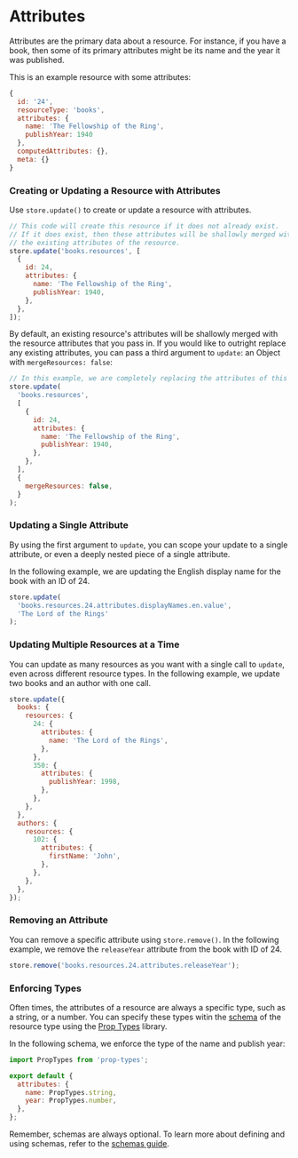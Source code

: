 # Attributes

Attributes are the primary data about a resource. For instance, if you have a book, then some of its
primary attributes might be its name and the year it was published.

This is an example resource with some attributes:

```js
{
  id: '24',
  resourceType: 'books',
  attributes: {
    name: 'The Fellowship of the Ring',
    publishYear: 1940
  },
  computedAttributes: {},
  meta: {}
}
```

### Creating or Updating a Resource with Attributes

Use `store.update()` to create or update a resource with attributes.

```js
// This code will create this resource if it does not already exist.
// If it does exist, then these attributes will be shallowly merged with
// the existing attributes of the resource.
store.update('books.resources', [
  {
    id: 24,
    attributes: {
      name: 'The Fellowship of the Ring',
      publishYear: 1940,
    },
  },
]);
```

By default, an existing resource's attributes will be shallowly merged with the
resource attributes that you pass in. If you would like to outright replace any
existing attributes, you can pass a third argument to `update`: an Object with
`mergeResources: false`:

```js
// In this example, we are completely replacing the attributes of this book
store.update(
  'books.resources',
  [
    {
      id: 24,
      attributes: {
        name: 'The Fellowship of the Ring',
        publishYear: 1940,
      },
    },
  ],
  {
    mergeResources: false,
  }
);
```

### Updating a Single Attribute

By using the first argument to `update`, you can scope your update to
a single attribute, or even a deeply nested piece of a single attribute.

In the following example, we are updating the English display name for the
book with an ID of 24.

```js
store.update(
  'books.resources.24.attributes.displayNames.en.value',
  'The Lord of the Rings'
);
```

### Updating Multiple Resources at a Time

You can update as many resources as you want with a single call to `update`, even across
different resource types. In the following example, we update two books and an author
with one call.

```js
store.update({
  books: {
    resources: {
      24: {
        attributes: {
          name: 'The Lord of the Rings',
        },
      },
      350: {
        attributes: {
          publishYear: 1998,
        },
      },
    },
  },
  authors: {
    resources: {
      102: {
        attributes: {
          firstName: 'John',
        },
      },
    },
  },
});
```

### Removing an Attribute

You can remove a specific attribute using `store.remove()`. In the following example,
we remove the `releaseYear` attribute from the book with ID of 24.

```js
store.remove('books.resources.24.attributes.releaseYear');
```

### Enforcing Types

Often times, the attributes of a resource are always a specific type, such as a string, or a number. You can
specify these types witin the [schema](../glossary.md#schema) of the resource type using the
[Prop Types](https://github.com/facebook/prop-types) library.

In the following schema, we enforce the type of the name and publish year:

```js
import PropTypes from 'prop-types';

export default {
  attributes: {
    name: PropTypes.string,
    year: PropTypes.number,
  },
};
```

Remember, schemas are always optional. To learn more about defining and using schemas, refer to
the [schemas guide](./schemas.md).
